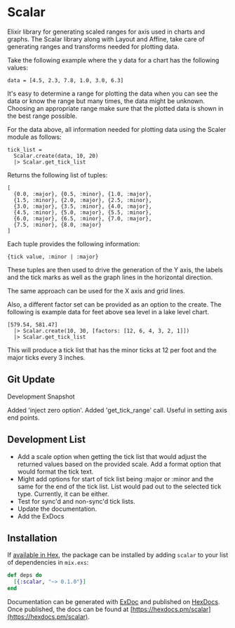 # Scalar

Elixir library for generating scaled ranges for axis used in charts and graphs. The Scalar library along with Layout and Affine, take care of generating ranges and transforms needed for plotting data.

Take the following example where the y data for a chart has the following values:

    data = [4.5, 2.3, 7.8, 1.0, 3.0, 6.3]

It's easy to determine a range for plotting the data when you can see the data or know the range but many times, the data might be unknown. Choosing an appropriate range make sure that the plotted data is shown in the best range possible.

For the data above, all information needed for plotting data using the Scaler module as follows:

    tick_list =
      Scalar.create(data, 10, 20)
      |> Scalar.get_tick_list

Returns the following list of tuples:

    [
      {0.0, :major}, {0.5, :minor}, {1.0, :major},
      {1.5, :minor}, {2.0, :major}, {2.5, :minor},
      {3.0, :major}, {3.5, :minor}, {4.0, :major},
      {4.5, :minor}, {5.0, :major}, {5.5, :minor},
      {6.0, :major}, {6.5, :minor}, {7.0, :major},
      {7.5, :minor}, {8.0, :major}
    ]

Each tuple provides the following information:

    {tick value, :minor | :major}

These tuples are then used to drive the generation of the Y axis, the labels and the tick marks as well as the graph lines in the horizontal direction.

The same approach can be used for the X axis and grid lines.

Also, a different factor set can be provided as an option to the create. The
following is example data for feet above sea level in a lake level chart.

    [579.54, 581.47]
      |> Scalar.create(10, 30, [factors: [12, 6, 4, 3, 2, 1]])
      |> Scalar.get_tick_list

This will produce a tick list that has the minor ticks at 12 per foot and the
major ticks every 3 inches.

## Git Update

Development Snapshot

Added 'inject zero option'.
Added 'get_tick_range' call. Useful in setting axis end points.

## Development List

  - Add a scale option when getting the tick list that would adjust the
    returned values based on the provided scale.
    Add a format option that would format the tick text.
  - Might add options for start of tick list being :major or :minor and the
    same for the end of the tick list. List would pad out to the selected
    tick type. Currently, it can be either.
  - Test for sync'd and non-sync'd tick lists.
  - Update the documentation.
  - Add the ExDocs

## Installation

If [available in Hex](https://hex.pm/docs/publish), the package can be installed
by adding `scalar` to your list of dependencies in `mix.exs`:

```elixir
def deps do
  [{:scalar, "~> 0.1.0"}]
end
```

Documentation can be generated with [ExDoc](https://github.com/elixir-lang/ex_doc)
and published on [HexDocs](https://hexdocs.pm). Once published, the docs can
be found at [https://hexdocs.pm/scalar](https://hexdocs.pm/scalar).
